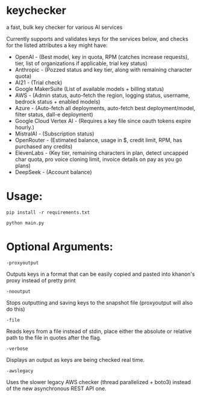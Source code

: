 # keychecker
a fast, bulk key checker for various AI services

Currently supports and validates keys for the services below, and checks for the listed attributes a key might have:

- OpenAI - (Best model, key in quota, RPM (catches increase requests), tier, list of organizations if applicable, trial key status)
- Anthropic - (Pozzed status and key tier, along with remaining character quota)
- AI21 - (Trial check)
- Google MakerSuite (List of available models + billing status)
- AWS - (Admin status, auto-fetch the region, logging status, username, bedrock status + enabled models)
- Azure - (Auto-fetch all deployments, auto-fetch best deployment/model, filter status, dall-e deployment)
- Google Cloud Vertex AI - (Requires a key file since oauth tokens expire hourly.)
- MistralAI - (Subscription status)
- OpenRouter - (Estimated balance, usage in $, credit limit, RPM, has purchased any credits)
- ElevenLabs - (Key tier, remaining characters in plan, detect uncapped char quota, pro voice cloning limit, invoice details on pay as you go plans)
- DeepSeek - (Account balance)

# Usage:
`pip install -r requirements.txt`

`python main.py`

# Optional Arguments:

`-proxyoutput`

Outputs keys in a format that can be easily copied and pasted into khanon's proxy instead of pretty print

`-nooutput`

Stops outputting and saving keys to the snapshot file (proxyoutput will also do this)

`-file`

Reads keys from a file instead of stdin, place either the absolute or relative path to the file in quotes after the flag.

`-verbose`

Displays an output as keys are being checked real time.

`-awslegacy`

Uses the slower legacy AWS checker (thread parallelized + boto3) instead of the new asynchronous REST API one.